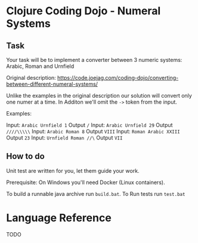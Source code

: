 # Clojure Coding Dojo - Numeral Systems

## Task

Your task will be to implement a converter between 3 numeric systems: Arabic, Roman and Urnfield

Original description: https://code.joejag.com/coding-dojo/converting-between-different-numeral-systems/

Unlike the examples in the original description our solution will convert only one numer at a time.
In Additon we'll omit the `->` token from the input.

Examples:

Input: `Arabic Urnfield 1` Output `/`
Input: `Arabic Urnfield 29` Output `////\\\\\`
Input: `Arabic Roman 8` Output `VIII`
Input: `Roman Arabic XXIII` Output `23`
Input: `Urnfield Roman //\` Output `VII`


## How to do

Unit test are written for you, let them guide your work.

Prerequisite: On Windows you'll need Docker (Linux containers). 

To build a runnable java archive run `build.bat`. 
To Run tests run `test.bat`

# Language Reference

TODO

